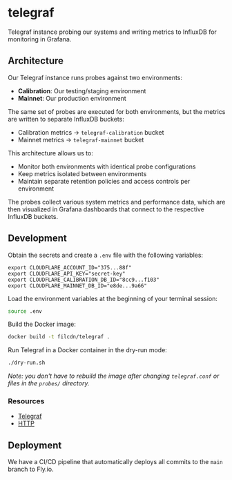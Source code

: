 # telegraf

Telegraf instance probing our systems and writing metrics to InfluxDB for monitoring in Grafana.

## Architecture

Our Telegraf instance runs probes against two environments:

- **Calibration**: Our testing/staging environment
- **Mainnet**: Our production environment

The same set of probes are executed for both environments, but the metrics are written to separate InfluxDB buckets:

- Calibration metrics → `telegraf-calibration` bucket
- Mainnet metrics → `telegraf-mainnet` bucket

This architecture allows us to:

- Monitor both environments with identical probe configurations
- Keep metrics isolated between environments
- Maintain separate retention policies and access controls per environment

The probes collect various system metrics and performance data, which are then visualized in Grafana dashboards that connect to the respective InfluxDB buckets.

## Development

Obtain the secrets and create a `.env` file with the following variables:

```
export CLOUDFLARE_ACCOUNT_ID="375...88f"
export CLOUDFLARE_API_KEY="secret-key"
export CLOUDFLARE_CALIBRATION_DB_ID="8cc9...f103"
export CLOUDFLARE_MAINNET_DB_ID="e8de...9a66"
```

Load the environment variables at the beginning of your terminal session:

```sh
source .env
```

Build the Docker image:

```sh
docker build -t filcdn/telegraf .
```

Run Telegraf in a Docker container in the dry-run mode:

```sh
./dry-run.sh
```

_Note: you don't have to rebuild the image after changing `telegraf.conf` or files in the `probes/` directory._

### Resources

- [Telegraf](https://www.influxdata.com/time-series-platform/telegraf/)
- [HTTP](https://github.com/influxdata/telegraf/tree/master/plugins/inputs/http)

## Deployment

We have a CI/CD pipeline that automatically deploys all commits to the `main` branch to Fly.io.
